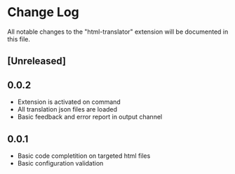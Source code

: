 # Change Log

All notable changes to the "html-translator" extension will be documented in this file.

<!-- Check [Keep a Changelog](http://keepachangelog.com/) for recommendations on how to structure this file. -->

## [Unreleased]

## 0.0.2

* Extension is activated on command
* All translation json files are loaded
* Basic feedback and error report in output channel

## 0.0.1

* Basic code completition on targeted html files
* Basic configuration validation